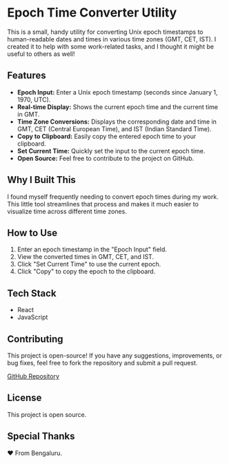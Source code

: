 # Epoch Time Converter Utility

This is a small, handy utility for converting Unix epoch timestamps to human-readable dates and times in various time zones (GMT, CET, IST). I created it to help with some work-related tasks, and I thought it might be useful to others as well!

## Features

*   **Epoch Input:** Enter a Unix epoch timestamp (seconds since January 1, 1970, UTC).
*   **Real-time Display:** Shows the current epoch time and the current time in GMT.
*   **Time Zone Conversions:** Displays the corresponding date and time in GMT, CET (Central European Time), and IST (Indian Standard Time).
*   **Copy to Clipboard:** Easily copy the entered epoch time to your clipboard.
*   **Set Current Time:** Quickly set the input to the current epoch time.
* **Open Source:** Feel free to contribute to the project on GitHub.

## Why I Built This

I found myself frequently needing to convert epoch times during my work. This little tool streamlines that process and makes it much easier to visualize time across different time zones.

## How to Use

1.  Enter an epoch timestamp in the "Epoch Input" field.
2.  View the converted times in GMT, CET, and IST.
3.  Click "Set Current Time" to use the current epoch.
4. Click "Copy" to copy the epoch to the clipboard.

## Tech Stack

*   React
*   JavaScript

## Contributing

This project is open-source! If you have any suggestions, improvements, or bug fixes, feel free to fork the repository and submit a pull request.

[GitHub Repository](https://github.com/isaac-rnd/epoch-time-converter)

## License

This project is open source.

## Special Thanks

❤️ From Bengaluru.
